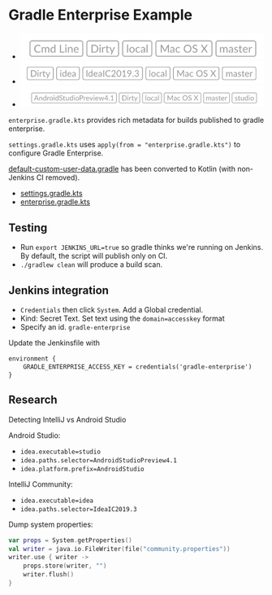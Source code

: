 # Gradle Enterprise Example

- ![](./png/tag_cmd_line.png)
- ![](./png/tag_idea.png)
- ![](./png/tag_studio.png)

`enterprise.gradle.kts` provides rich metadata for builds published to gradle enterprise.

`settings.gradle.kts` uses `apply(from = "enterprise.gradle.kts")` to configure Gradle Enterprise.

[default-custom-user-data.gradle](https://github.com/gradle/gradle-build-scan-snippets/blob/master/guided-trials-default-custom-user-data/default-custom-user-data.gradle) has been converted to Kotlin (with non-Jenkins CI removed).

- [settings.gradle.kts](https://github.com/bootstraponline/gradle_enterprise_example/blob/master/app/settings.gradle.kts)
- [enterprise.gradle.kts](https://github.com/bootstraponline/gradle_enterprise_example/blob/master/app/enterprise.gradle.kts)

## Testing

- Run `export JENKINS_URL=true` so gradle thinks we're running on Jenkins. By default, the script will publish only on CI.
- `./gradlew clean` will produce a build scan.

## Jenkins integration

- `Credentials` then click `System`. Add a Global credential.
- Kind: Secret Text. Set text using the `domain=accesskey` format
- Specify an id. `gradle-enterprise`

Update the Jenkinsfile with

```
environment {
    GRADLE_ENTERPRISE_ACCESS_KEY = credentials('gradle-enterprise')
}
```

## Research

Detecting IntelliJ vs Android Studio

Android Studio:
- `idea.executable=studio`
- `idea.paths.selector=AndroidStudioPreview4.1`
- `idea.platform.prefix=AndroidStudio`

IntelliJ Community:
- `idea.executable=idea`
- `idea.paths.selector=IdeaIC2019.3`

Dump system properties:

```kotlin
var props = System.getProperties()
val writer = java.io.FileWriter(file("community.properties"))
writer.use { writer ->
    props.store(writer, "")
    writer.flush()
}
```
